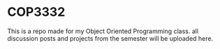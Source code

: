 # COP3332

This is a repo made for my Object Oriented Programming class.
all discussion posts and projects from the semester will be uploaded here.
